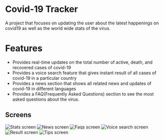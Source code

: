 # Covid-19 Tracker

A project that focuses on updating the user about the latest happenings on covid19 as well as the world wide stats of the virus.

# Features
- Provides real-time updates on the total number of active, death, and recovered cases of covid-19
- Provides a voice search feature that gives instant result of all cases of covid-19 in a particular country
- Provides a news section that shows all related news and updates of covid-19 in different languages
- Provides a FAQ(Frequently Asked Questions) section to see the most asked questions about the virus.

## Screens
![Stats screen](https://user-images.githubusercontent.com/24235903/82387387-ce632a80-9a2e-11ea-8cd7-1fbfed053a68.jpg)
![News screen](https://user-images.githubusercontent.com/24235903/82387552-4598be80-9a2f-11ea-947e-68555a8ad8df.jpg)
![Faqs screen](https://user-images.githubusercontent.com/24235903/82387590-5812f800-9a2f-11ea-8ad3-9a6cbef54ba7.jpg)
![Voice search screen](https://user-images.githubusercontent.com/24235903/82387594-5ba67f00-9a2f-11ea-84bd-a7a91bc0cb65.jpg)
![Result screen](https://user-images.githubusercontent.com/24235903/82387597-5cd7ac00-9a2f-11ea-868b-9949b8c45dfe.jpg)
![Tips screen](https://user-images.githubusercontent.com/24235903/82387599-5e08d900-9a2f-11ea-915f-d0bf0e7ba74a.jpg)
